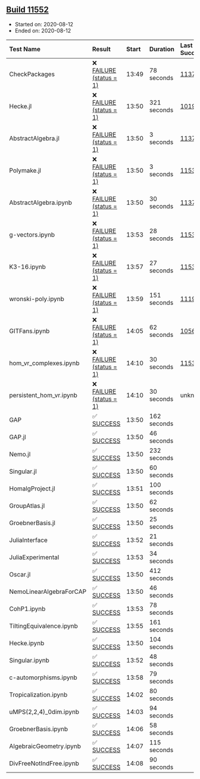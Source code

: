 ## [Build 11552](https://oscarci.mathematik.uni-kl.de/job/oscar/11552/)

* Started on: 2020-08-12
* Ended on: 2020-08-12

| Test Name    | Result | Start | Duration | Last Success | First Failure |
|:-------------|:-------|:------|:---------|:-------------|:--------------|
| CheckPackages | ❌ [FAILURE (status = 1)](https://oscarci.mathematik.uni-kl.de/job/oscar/11552/artifact/logs/build-11552/CheckPackages.log) | 13:49 | 78 seconds | [11376](https://oscarci.mathematik.uni-kl.de/job/oscar/11376/) | [11377](https://oscarci.mathematik.uni-kl.de/job/oscar/11377/) |
| Hecke.jl | ❌ [FAILURE (status = 1)](https://oscarci.mathematik.uni-kl.de/job/oscar/11552/artifact/logs/build-11552/Hecke.jl.log) | 13:50 | 321 seconds | [10197](https://oscarci.mathematik.uni-kl.de/job/oscar/10197/) | [10198](https://oscarci.mathematik.uni-kl.de/job/oscar/10198/) |
| AbstractAlgebra.jl | ❌ [FAILURE (status = 1)](https://oscarci.mathematik.uni-kl.de/job/oscar/11552/artifact/logs/build-11552/AbstractAlgebra.jl.log) | 13:50 | 3 seconds | [11376](https://oscarci.mathematik.uni-kl.de/job/oscar/11376/) | [11377](https://oscarci.mathematik.uni-kl.de/job/oscar/11377/) |
| Polymake.jl | ❌ [FAILURE (status = 1)](https://oscarci.mathematik.uni-kl.de/job/oscar/11552/artifact/logs/build-11552/Polymake.jl.log) | 13:50 | 3 seconds | [11532](https://oscarci.mathematik.uni-kl.de/job/oscar/11532/) | [11533](https://oscarci.mathematik.uni-kl.de/job/oscar/11533/) |
| AbstractAlgebra.ipynb | ❌ [FAILURE (status = 1)](https://oscarci.mathematik.uni-kl.de/job/oscar/11552/artifact/logs/build-11552/AbstractAlgebra.ipynb.log) | 13:50 | 30 seconds | [11376](https://oscarci.mathematik.uni-kl.de/job/oscar/11376/) | [11377](https://oscarci.mathematik.uni-kl.de/job/oscar/11377/) |
| g-vectors.ipynb | ❌ [FAILURE (status = 1)](https://oscarci.mathematik.uni-kl.de/job/oscar/11552/artifact/logs/build-11552/g-vectors.ipynb.log) | 13:53 | 28 seconds | [11532](https://oscarci.mathematik.uni-kl.de/job/oscar/11532/) | [11533](https://oscarci.mathematik.uni-kl.de/job/oscar/11533/) |
| K3-16.ipynb | ❌ [FAILURE (status = 1)](https://oscarci.mathematik.uni-kl.de/job/oscar/11552/artifact/logs/build-11552/K3-16.ipynb.log) | 13:57 | 27 seconds | [11532](https://oscarci.mathematik.uni-kl.de/job/oscar/11532/) | [11533](https://oscarci.mathematik.uni-kl.de/job/oscar/11533/) |
| wronski-poly.ipynb | ❌ [FAILURE (status = 1)](https://oscarci.mathematik.uni-kl.de/job/oscar/11552/artifact/logs/build-11552/wronski-poly.ipynb.log) | 13:59 | 151 seconds | [11192](https://oscarci.mathematik.uni-kl.de/job/oscar/11192/) | [11193](https://oscarci.mathematik.uni-kl.de/job/oscar/11193/) |
| GITFans.ipynb | ❌ [FAILURE (status = 1)](https://oscarci.mathematik.uni-kl.de/job/oscar/11552/artifact/logs/build-11552/GITFans.ipynb.log) | 14:05 | 62 seconds | [10566](https://oscarci.mathematik.uni-kl.de/job/oscar/10566/) | [10567](https://oscarci.mathematik.uni-kl.de/job/oscar/10567/) |
| hom_vr_complexes.ipynb | ❌ [FAILURE (status = 1)](https://oscarci.mathematik.uni-kl.de/job/oscar/11552/artifact/logs/build-11552/hom_vr_complexes.ipynb.log) | 14:10 | 30 seconds | [11532](https://oscarci.mathematik.uni-kl.de/job/oscar/11532/) | [11533](https://oscarci.mathematik.uni-kl.de/job/oscar/11533/) |
| persistent_hom_vr.ipynb | ❌ [FAILURE (status = 1)](https://oscarci.mathematik.uni-kl.de/job/oscar/11552/artifact/logs/build-11552/persistent_hom_vr.ipynb.log) | 14:10 | 30 seconds | unknown | unknown |
| GAP | ✅ [SUCCESS](https://oscarci.mathematik.uni-kl.de/job/oscar/11552/artifact/logs/build-11552/GAP.log) | 13:50 | 162 seconds |  |  |
| GAP.jl | ✅ [SUCCESS](https://oscarci.mathematik.uni-kl.de/job/oscar/11552/artifact/logs/build-11552/GAP.jl.log) | 13:50 | 46 seconds |  |  |
| Nemo.jl | ✅ [SUCCESS](https://oscarci.mathematik.uni-kl.de/job/oscar/11552/artifact/logs/build-11552/Nemo.jl.log) | 13:50 | 232 seconds |  |  |
| Singular.jl | ✅ [SUCCESS](https://oscarci.mathematik.uni-kl.de/job/oscar/11552/artifact/logs/build-11552/Singular.jl.log) | 13:50 | 60 seconds |  |  |
| HomalgProject.jl | ✅ [SUCCESS](https://oscarci.mathematik.uni-kl.de/job/oscar/11552/artifact/logs/build-11552/HomalgProject.jl.log) | 13:51 | 100 seconds |  |  |
| GroupAtlas.jl | ✅ [SUCCESS](https://oscarci.mathematik.uni-kl.de/job/oscar/11552/artifact/logs/build-11552/GroupAtlas.jl.log) | 13:50 | 62 seconds |  |  |
| GroebnerBasis.jl | ✅ [SUCCESS](https://oscarci.mathematik.uni-kl.de/job/oscar/11552/artifact/logs/build-11552/GroebnerBasis.jl.log) | 13:50 | 25 seconds |  |  |
| JuliaInterface | ✅ [SUCCESS](https://oscarci.mathematik.uni-kl.de/job/oscar/11552/artifact/logs/build-11552/JuliaInterface.log) | 13:52 | 21 seconds |  |  |
| JuliaExperimental | ✅ [SUCCESS](https://oscarci.mathematik.uni-kl.de/job/oscar/11552/artifact/logs/build-11552/JuliaExperimental.log) | 13:53 | 34 seconds |  |  |
| Oscar.jl | ✅ [SUCCESS](https://oscarci.mathematik.uni-kl.de/job/oscar/11552/artifact/logs/build-11552/Oscar.jl.log) | 13:50 | 412 seconds |  |  |
| NemoLinearAlgebraForCAP | ✅ [SUCCESS](https://oscarci.mathematik.uni-kl.de/job/oscar/11552/artifact/logs/build-11552/NemoLinearAlgebraForCAP.log) | 13:50 | 46 seconds |  |  |
| CohP1.ipynb | ✅ [SUCCESS](https://oscarci.mathematik.uni-kl.de/job/oscar/11552/artifact/logs/build-11552/CohP1.ipynb.log) | 13:53 | 78 seconds |  |  |
| TiltingEquivalence.ipynb | ✅ [SUCCESS](https://oscarci.mathematik.uni-kl.de/job/oscar/11552/artifact/logs/build-11552/TiltingEquivalence.ipynb.log) | 13:55 | 161 seconds |  |  |
| Hecke.ipynb | ✅ [SUCCESS](https://oscarci.mathematik.uni-kl.de/job/oscar/11552/artifact/logs/build-11552/Hecke.ipynb.log) | 13:50 | 104 seconds |  |  |
| Singular.ipynb | ✅ [SUCCESS](https://oscarci.mathematik.uni-kl.de/job/oscar/11552/artifact/logs/build-11552/Singular.ipynb.log) | 13:52 | 48 seconds |  |  |
| c-automorphisms.ipynb | ✅ [SUCCESS](https://oscarci.mathematik.uni-kl.de/job/oscar/11552/artifact/logs/build-11552/c-automorphisms.ipynb.log) | 13:58 | 79 seconds |  |  |
| Tropicalization.ipynb | ✅ [SUCCESS](https://oscarci.mathematik.uni-kl.de/job/oscar/11552/artifact/logs/build-11552/Tropicalization.ipynb.log) | 14:02 | 80 seconds |  |  |
| uMPS(2,2,4)_0dim.ipynb | ✅ [SUCCESS](https://oscarci.mathematik.uni-kl.de/job/oscar/11552/artifact/logs/build-11552/uMPS-2-2-4-_0dim.ipynb.log) | 14:03 | 94 seconds |  |  |
| GroebnerBasis.ipynb | ✅ [SUCCESS](https://oscarci.mathematik.uni-kl.de/job/oscar/11552/artifact/logs/build-11552/GroebnerBasis.ipynb.log) | 14:06 | 58 seconds |  |  |
| AlgebraicGeometry.ipynb | ✅ [SUCCESS](https://oscarci.mathematik.uni-kl.de/job/oscar/11552/artifact/logs/build-11552/AlgebraicGeometry.ipynb.log) | 14:07 | 115 seconds |  |  |
| DivFreeNotIndFree.ipynb | ✅ [SUCCESS](https://oscarci.mathematik.uni-kl.de/job/oscar/11552/artifact/logs/build-11552/DivFreeNotIndFree.ipynb.log) | 14:08 | 90 seconds |  |  |
